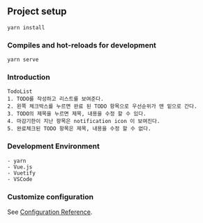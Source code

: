 ## Project setup
```
yarn install
```

### Compiles and hot-reloads for development
```
yarn serve
```

### Introduction
```
TodoList
1. TODO를 작성하고 리스트를 보여준다.
2. 왼쪽 체크박스를 누르면 완료 된 TODO 항목으로 우선순위가 맨 밑으로 간다.
3. TODO의 제목을 누르면 제목, 내용을 수정 할 수 있다.
4. 마감기한이 지난 항목은 notification icon 이 보여진다.
5. 완료체크된 TODO 항목은 제목, 내용을 수정 할 수 없다.
```
### Development Environment
```
- yarn
- Vue.js
- Vuetify
- VSCode
```

### Customize configuration
See [Configuration Reference](https://cli.vuejs.org/config/).
